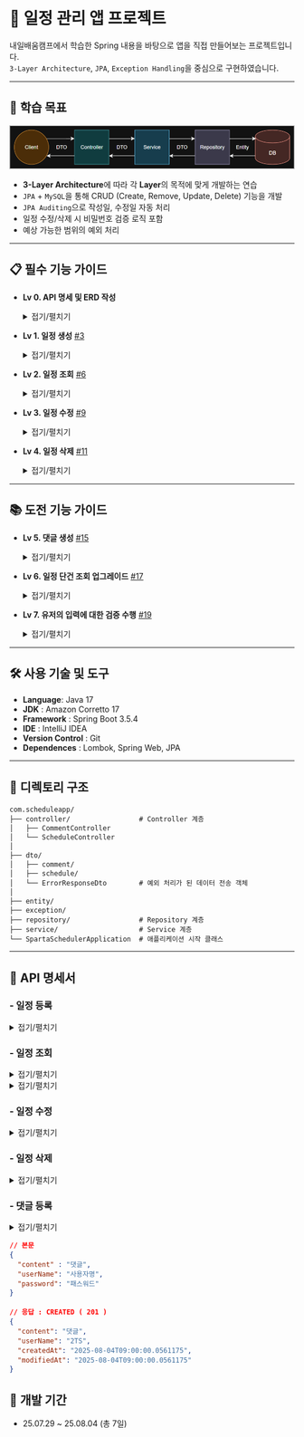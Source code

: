 # 📅 일정 관리 앱 프로젝트
내일배움캠프에서 학습한 Spring 내용을 바탕으로 앱을 직접 만들어보는 프로젝트입니다.  
`3-Layer Architecture`, `JPA`, `Exception Handling`을 중심으로 구현하였습니다.

- - -

## 📌 학습 목표

![img](.github/assets/3-Layer-Architecture.png)

- **3-Layer Architecture**에 따라 각 **Layer**의 목적에 맞게 개발하는 연습
- `JPA` + `MySQL`을 통해 CRUD (Create, Remove, Update, Delete) 기능을 개발
- `JPA Auditing`으로 작성일, 수정일 자동 처리
- 일정 수정/삭제 시 비밀번호 검증 로직 포함
- 예상 가능한 범위의 예외 처리

- - -

## 📋 필수 기능 가이드

- **Lv 0. API 명세 및 ERD 작성**
  <details>
  <summary>접기/펼치기</summary>

  - **API 명세서 작성하기**
    - API명세서는 프로젝트 root(최상위) 경로의 `README.md` 에 작성
  - **ERD 작성하기**
    - ERD는 프로젝트 root(최상위) 경로의 `README.md` 에 첨부
  </details>
- **Lv 1. 일정 생성** [#3](https://github.com/TwoTechSide/Sparta-Quest-Schedule-App/issues/3)
  <details>
  <summary>접기/펼치기</summary>

  - 일정 생성 시, 포함되어야할 데이터
    - `일정 제목`, `일정 내용`, `작성자명`, `비밀번호`, `작성/수정일`을 저장
    - `작성/수정일`은 날짜와 시간을 모두 포함한 형태
  - 각 일정의 고유 식별자(ID)를 자동으로 생성하여 관리
  - 최초 생성 시, `수정일`은 `작성일`과 동일
  - `작성일`, `수정일` 필드는 `JPA Auditing`을 활용하여 적용
  - API 응답에 `비밀번호`는 제외
  </details>
- **Lv 2. 일정 조회** [#6](https://github.com/TwoTechSide/Sparta-Quest-Schedule-App/issues/6)
  <details>
  <summary>접기/펼치기</summary>

  - **전체 일정 조회**
    - `작성자명`을 기준으로 등록된 일정 목록을 전부 조회
      - `작성자명`은 조회 조건으로 포함될 수도 있고, 포함되지 않을 수도 있습니다.
      - 하나의 API로 작성해야 합니다.
    - `수정일` 기준 내림차순으로 정렬
    - API 응답에 `비밀번호`는 제외해야 합니다.

  - **선택 일정 조회**
    - 선택한 일정 단건의 정보를 조회할 수 있습니다.
      - 일정의 고유 식별자(ID)를 사용하여 조회합니다.
    - API 응답에 `비밀번호`는 제외해야 합니다.
  </details>
- **Lv 3. 일정 수정** [#9](https://github.com/TwoTechSide/Sparta-Quest-Schedule-App/issues/9)
  <details>
  <summary>접기/펼치기</summary>

  - **선택한 일정 수정**
    - 선택한 일정 내용 중 `일정 제목`, `작성자명` 만 수정 가능
      - 서버에 일정 수정을 요청할 때 `비밀번호`를 함께 전달합니다.
      - `작성일` 은 변경할 수 없으며, `수정일` 은 수정 완료 시, 수정한 시점으로 변경되어야 합니다.
    - API 응답에 `비밀번호`는 제외해야 합니다.
  </details>
- **Lv 4. 일정 삭제** [#11](https://github.com/TwoTechSide/Sparta-Quest-Schedule-App/issues/11)
  <details>
  <summary>접기/펼치기</summary>

  - **선택한 일정 삭제**
    - 선택한 일정을 삭제할 수 있습니다.
      - 서버에 일정 삭제을 요청할 때 `비밀번호`를 함께 전달합니다.
  </details>

- - -

## 📚 도전 기능 가이드

- **Lv 5. 댓글 생성** [#15](https://github.com/TwoTechSide/Sparta-Quest-Schedule-App/issues/15)
  <details>
  <summary>접기/펼치기</summary>

  - **댓글 생성(댓글 작성하기)**
    - 일정에 댓글을 작성할 수 있습니다.
    - 댓글 생성 시, 포함되어야할 데이터
      - `댓글 내용`, `작성자명`, `비밀번호`, `작성/수정일`, `일정 고유식별자(ID)`를 저장
      - `작성/수정일`은 날짜와 시간을 모두 포함한 형태
    - 각 일정의 고유 식별자(ID)를 자동으로 생성하여 관리
    - 최초 생성 시, `수정일`은 `작성일`과 동일
    - `작성일`, `수정일` 필드는 `JPA Auditing`을 활용하여 적용합니다.
    - 하나의 일정에는 댓글을 10개까지만 작성할 수 있습니다.
    - API 응답에 `비밀번호`는 제외해야 합니다.
  </details>
- **Lv 6. 일정 단건 조회 업그레이드** [#17](https://github.com/TwoTechSide/Sparta-Quest-Schedule-App/issues/17)
  <details>
  <summary>접기/펼치기</summary>

  - **일정 단건 조회 업그레이드**
    - 일정 단건 조회 시, 해당 일정에 등록된 댓글들을 포함하여 함께 응답합니다.
    - API 응답에 `비밀번호`는 제외해야 합니다.
  </details>
- **Lv 7. 유저의 입력에 대한 검증 수행** [#19](https://github.com/TwoTechSide/Sparta-Quest-Schedule-App/issues/19)
  <details>
  <summary>접기/펼치기</summary>

  - 설명
    - 잘못된 입력이나 요청을 방지할 수 있습니다.
    - 데이터의 `무결성을 보장`하고 애플리케이션의 예측 가능성을 높여줍니다.
  - 조건
    - `일정 제목`은 최대 30자 이내로 제한, 필수값 처리
    - `일정 내용`은 최대 200자 이내로 제한, 필수값 처리
    - `댓글 내용`은 최대 100자 이내로 제한, 필수값 처리
    - `비밀번호`, `작성자명`은 필수값 처리
    - `비밀번호`가 일치하지 않을 경우 적절한 오류 코드 및 메세지를 반환해야 합니다.
  </details>

- - -

## 🛠 사용 기술 및 도구

- **Language**: Java 17
- **JDK** : Amazon Corretto 17
- **Framework** : Spring Boot 3.5.4
- **IDE** : IntelliJ IDEA
- **Version Control** : Git
- **Dependences** : Lombok, Spring Web, JPA

- - -

## 📁 디렉토리 구조

```
com.scheduleapp/
├── controller/                 # Controller 계층
│   ├── CommentController
│   └── ScheduleController
│
├── dto/
│   ├── comment/
│   ├── schedule/
│   └── ErrorResponseDto        # 예외 처리가 된 데이터 전송 객체 
│
├── entity/
├── exception/
├── repository/                 # Repository 계층
├── service/                    # Service 계층
└── SpartaSchedulerApplication  # 애플리케이션 시작 클래스
```

- - -

## 📄 API 명세서

### - 일정 등록
  <details>
  <summary>접기/펼치기</summary>

- 기본 정보

|메서드|URL|설명|
  |---|---|---|
|POST|`/schedules`|새로운 일정 추가|

- 본문

| 이름       |타입| 설명               |필수|
  |----------|---|------------------|---|
| title    |String| 일정 제목 (길이 제한 : 30) |O|
| content  |String| 일정 내용 (길이 제한 : 100) |O|
| userName |String| 작성자명             |O|
| password |String| 작성자 비밀번호         |O|

- 응답 : CREATED

| 이름         | 타입            | 설명       |
  |------------|---------------|----------|
| id         | Long          | 일정 ID    |
| title      | String        | 일정 제목    |
| content    | String        | 일정 내용    |
| userName   | String        | 작성자      |
| createdAt  | LocalDateTime | 일정 생성 날짜 |
| modifiedAt | LocalDateTime | 일정 수정 날짜 |

  ```json
  // 본문
  {
    "title" : "일정 제목",
    "content" : "일정 내용",
    "userName": "사용자명",
    "password": "패스워드"
  }

  // 응답 : CREATED ( 201 )
  {
    "id" : 1,
    "title" : "일정 제목",
    "content" : "일정 내용",
    "userName" : "사용자명",
    "createdAt" : "2025-08-04T09:00:00.65383",
    "modifiedAt" : "2025-08-04T09:00:00.65383"
  }
  ```
  </details>

### - 일정 조회
  <details>
  <summary>접기/펼치기</summary>

- 기본 정보

| 메서드 | URL                    | 설명    |
  |-----|------------------------|-------|
| GET | `/schedules?userName=''` | 일정 조회 |

- 본문

| 이름       |타입| 설명                                     | 필수 |
  |----------|---|----------------------------------------|----|
| userName |String| 특정 작성자의 일정 조회<br>- 표기하지 않는 경우 모든 일정 조회 | X  |

- 응답 : OK

| 이름         | 타입            | 설명                                |
  |------------|---------------|-----------------------------------|
|          | ScheduleResponseDto[]    | 일정 조회<br>- modifiedAt 내림차순 정렬로 반환 |

  ```json
  // 응답 : OK ( 200 )
  [
    {
      "id": 4,
      "title": "제목4",
      "content": "내용4",
      "userName": "작성자2",
      "createdAt": "2025-08-04T11:57:12.471575",
      "modifiedAt": "2025-08-04T11:57:12.471575"
    },
    {
      "id": 1,
      "title": "제목1",
      "content": "내용1",
      "userName": "작성자4",
      "createdAt": "2025-08-04T09:39:16.653843",
      "modifiedAt": "2025-08-04T10:00:10.541567"
    }
  ]
  ```
  </details>

<details>
  <summary>접기/펼치기</summary>

- 기본 정보

  | 메서드 | URL                       | 설명            |
    |-----|---------------------------|---------------|
  | GET | `/schedules/{scheduleId}` | 특정 아이디의 일정 조회 |

- 응답 : OK

  | 이름         | 타입                  | 설명    |
    |------------|---------------------|-------|
  |          | ScheduleResponseDto | 일정 내용 |

  ```json
  // 응답 : OK ( 200 )
  {
    "id": 1,
    "title": "제목1",
    "content": "내용1",
    "userName": "작성자4",
    "createdAt": "2025-08-04T09:39:16.653843",
    "modifiedAt": "2025-08-04T10:00:10.541567"
  }
  ```
  </details>

### - 일정 수정
  <details>
  <summary>접기/펼치기</summary>

- 기본 정보

| 메서드   | URL                       | 설명    |
  |-------|---------------------------|-------|
| PATCH | `/schedules/{scheduleId}` | 일정 수정 |

- 본문

| 이름       |타입| 설명               |필수|
  |----------|---|------------------|---|
| title    |String| 일정 제목 (길이 제한 : 30) |O|
| userName |String| 작성자명             |O|
| password |String| 작성자 비밀번호         |O|

- 응답 : OK

| 이름         | 타입            | 설명       |
    |------------|---------------|----------|
| id         | Long          | 일정 ID    |
| title      | String        | 일정 제목    |
| content    | String        | 일정 내용    |
| userName   | String        | 작성자      |
| createdAt  | LocalDateTime | 일정 생성 날짜 |
| modifiedAt | LocalDateTime | 일정 수정 날짜 |

  ```json
  // 본문
  {
    "title" : "일정 제목",
    "userName": "사용자명",
    "password": "패스워드"
  }

  // 응답 : OK ( 200 )
  {
    "id" : 1,
    "title" : "일정 제목",
    "content" : "일정 내용",
    "userName" : "사용자명",
    "createdAt" : "2025-08-04T09:00:00.65383",
    "modifiedAt" : "2025-08-04T09:00:00.65383"
  }
  ```
  </details>

### - 일정 삭제
  <details>
  <summary>접기/펼치기</summary>

- 기본 정보

| 메서드    | URL                       | 설명    |
  |--------|---------------------------|-------|
| DELETE | `/schedules/{scheduleId}` | 일정 삭제 |

- 응답 : NO_CONTENT
  </details>

### - 댓글 등록
  <details>
  <summary>접기/펼치기</summary>

- 기본 정보

| 메서드  | URL                                | 설명    |
  |------|------------------------------------|-------|
| POST | `/schedules/{scheduleId}/comments` | 댓글 생성 |

- 본문

| 이름       |타입| 설명                  |필수|
  |----------|---|---------------------|---|
| content  |String| 댓글 내용 (길이 제한 : 100) |O|
| userName |String| 작성자명                |O|
| password |String| 작성자 비밀번호            |O|

- 응답 : CREATED

| 이름         | 타입            | 설명       |
  |------------|---------------|----------|
| content    | String        | 댓글 내용    |
| userName   | String        | 작성자      |
| createdAt  | LocalDateTime | 댓글 생성 날짜 |
| modifiedAt | LocalDateTime | 댓글 수정 날짜 |
  </details>

  ```json
  // 본문
  {
    "content" : "댓글",
    "userName": "사용자명",
    "password": "패스워드"
  }

  // 응답 : CREATED ( 201 )
  {
    "content": "댓글",
    "userName": "2TS",
    "createdAt": "2025-08-04T09:00:00.0561175",
    "modifiedAt": "2025-08-04T09:00:00.0561175"
  }
  ```

## 📅 개발 기간

-  25.07.29 ~ 25.08.04 (총 7일)